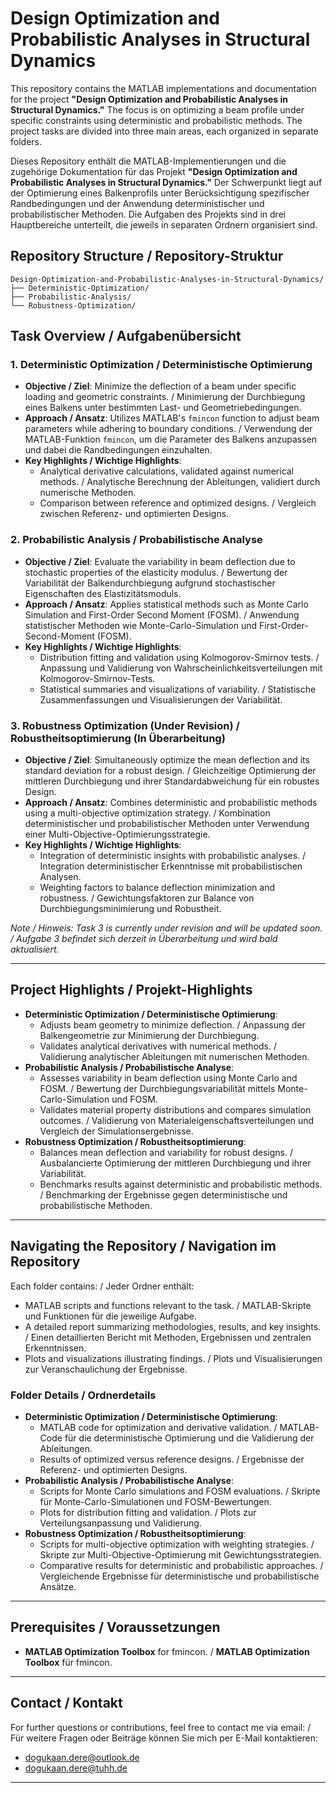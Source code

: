 # Design Optimization and Probabilistic Analyses in Structural Dynamics

This repository contains the MATLAB implementations and documentation for the project **"Design Optimization and Probabilistic Analyses in Structural Dynamics."** The focus is on optimizing a beam profile under specific constraints using deterministic and probabilistic methods. The project tasks are divided into three main areas, each organized in separate folders.

Dieses Repository enthält die MATLAB-Implementierungen und die zugehörige Dokumentation für das Projekt **"Design Optimization and Probabilistic Analyses in Structural Dynamics."** Der Schwerpunkt liegt auf der Optimierung eines Balkenprofils unter Berücksichtigung spezifischer Randbedingungen und der Anwendung deterministischer und probabilistischer Methoden. Die Aufgaben des Projekts sind in drei Hauptbereiche unterteilt, die jeweils in separaten Ordnern organisiert sind.

## Repository Structure / Repository-Struktur

```
Design-Optimization-and-Probabilistic-Analyses-in-Structural-Dynamics/
├── Deterministic-Optimization/
├── Probabilistic-Analysis/
└── Robustness-Optimization/
```

## Task Overview / Aufgabenübersicht

### 1. Deterministic Optimization / Deterministische Optimierung
- **Objective / Ziel**: Minimize the deflection of a beam under specific loading and geometric constraints. / Minimierung der Durchbiegung eines Balkens unter bestimmten Last- und Geometriebedingungen.
- **Approach / Ansatz**: Utilizes MATLAB's `fmincon` function to adjust beam parameters while adhering to boundary conditions. / Verwendung der MATLAB-Funktion `fmincon`, um die Parameter des Balkens anzupassen und dabei die Randbedingungen einzuhalten.
- **Key Highlights / Wichtige Highlights**:
  - Analytical derivative calculations, validated against numerical methods. / Analytische Berechnung der Ableitungen, validiert durch numerische Methoden.
  - Comparison between reference and optimized designs. / Vergleich zwischen Referenz- und optimierten Designs.

### 2. Probabilistic Analysis / Probabilistische Analyse
- **Objective / Ziel**: Evaluate the variability in beam deflection due to stochastic properties of the elasticity modulus. / Bewertung der Variabilität der Balkendurchbiegung aufgrund stochastischer Eigenschaften des Elastizitätsmoduls.
- **Approach / Ansatz**: Applies statistical methods such as Monte Carlo Simulation and First-Order Second Moment (FOSM). / Anwendung statistischer Methoden wie Monte-Carlo-Simulation und First-Order-Second-Moment (FOSM).
- **Key Highlights / Wichtige Highlights**:
  - Distribution fitting and validation using Kolmogorov-Smirnov tests. / Anpassung und Validierung von Wahrscheinlichkeitsverteilungen mit Kolmogorov-Smirnov-Tests.
  - Statistical summaries and visualizations of variability. / Statistische Zusammenfassungen und Visualisierungen der Variabilität.

### 3. Robustness Optimization (Under Revision) / Robustheitsoptimierung (In Überarbeitung)
- **Objective / Ziel**: Simultaneously optimize the mean deflection and its standard deviation for a robust design. / Gleichzeitige Optimierung der mittleren Durchbiegung und ihrer Standardabweichung für ein robustes Design.
- **Approach / Ansatz**: Combines deterministic and probabilistic methods using a multi-objective optimization strategy. / Kombination deterministischer und probabilistischer Methoden unter Verwendung einer Multi-Objective-Optimierungsstrategie.
- **Key Highlights / Wichtige Highlights**:
  - Integration of deterministic insights with probabilistic analyses. / Integration deterministischer Erkenntnisse mit probabilistischen Analysen.
  - Weighting factors to balance deflection minimization and robustness. / Gewichtungsfaktoren zur Balance von Durchbiegungsminimierung und Robustheit.

*Note / Hinweis: Task 3 is currently under revision and will be updated soon. / Aufgabe 3 befindet sich derzeit in Überarbeitung und wird bald aktualisiert.*

---

## Project Highlights / Projekt-Highlights
- **Deterministic Optimization / Deterministische Optimierung**:
  - Adjusts beam geometry to minimize deflection. / Anpassung der Balkengeometrie zur Minimierung der Durchbiegung.
  - Validates analytical derivatives with numerical methods. / Validierung analytischer Ableitungen mit numerischen Methoden.
- **Probabilistic Analysis / Probabilistische Analyse**:
  - Assesses variability in beam deflection using Monte Carlo and FOSM. / Bewertung der Durchbiegungsvariabilität mittels Monte-Carlo-Simulation und FOSM.
  - Validates material property distributions and compares simulation outcomes. / Validierung von Materialeigenschaftsverteilungen und Vergleich der Simulationsergebnisse.
- **Robustness Optimization / Robustheitsoptimierung**:
  - Balances mean deflection and variability for robust designs. / Ausbalancierte Optimierung der mittleren Durchbiegung und ihrer Variabilität.
  - Benchmarks results against deterministic and probabilistic methods. / Benchmarking der Ergebnisse gegen deterministische und probabilistische Methoden.

---

## Navigating the Repository / Navigation im Repository
Each folder contains: / Jeder Ordner enthält:
- MATLAB scripts and functions relevant to the task. / MATLAB-Skripte und Funktionen für die jeweilige Aufgabe.
- A detailed report summarizing methodologies, results, and key insights. / Einen detaillierten Bericht mit Methoden, Ergebnissen und zentralen Erkenntnissen.
- Plots and visualizations illustrating findings. / Plots und Visualisierungen zur Veranschaulichung der Ergebnisse.

### Folder Details / Ordnerdetails
- **Deterministic Optimization / Deterministische Optimierung**:
  - MATLAB code for optimization and derivative validation. / MATLAB-Code für die deterministische Optimierung und die Validierung der Ableitungen.
  - Results of optimized versus reference designs. / Ergebnisse der Referenz- und optimierten Designs.
- **Probabilistic Analysis / Probabilistische Analyse**:
  - Scripts for Monte Carlo simulations and FOSM evaluations. / Skripte für Monte-Carlo-Simulationen und FOSM-Bewertungen.
  - Plots for distribution fitting and validation. / Plots zur Verteilungsanpassung und Validierung.
- **Robustness Optimization / Robustheitsoptimierung**:
  - Scripts for multi-objective optimization with weighting strategies. / Skripte zur Multi-Objective-Optimierung mit Gewichtungsstrategien.
  - Comparative results for deterministic and probabilistic approaches. / Vergleichende Ergebnisse für deterministische und probabilistische Ansätze.

---

## Prerequisites / Voraussetzungen
- **MATLAB Optimization Toolbox** for fmincon. / **MATLAB Optimization Toolbox** für fmincon.

---

## Contact / Kontakt
For further questions or contributions, feel free to contact me via email: / Für weitere Fragen oder Beiträge können Sie mich per E-Mail kontaktieren:
- dogukaan.dere@outlook.de
- dogukaan.dere@tuhh.de

---


